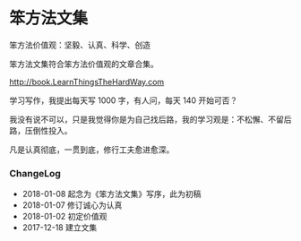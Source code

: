 # 笨方法文集



笨方法价值观：坚毅、认真、科学、创造

笨方法文集符合笨方法价值观的文章合集。

http://book.LearnThingsTheHardWay.com




学习写作，我提出每天写 1000 字，有人问，每天 140 开始可否？

我没有说不可以，只是我觉得你是为自己找后路，我的学习观是：不松懈、不留后路，压倒性投入。

凡是认真彻底，一贯到底，修行工夫愈进愈深。




### ChangeLog

- 2018-01-08 起念为《笨方法文集》写序，此为初稿
- 2018-01-07 修订诚心为认真
- 2018-01-02 初定价值观
- 2017-12-18 建立文集

